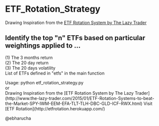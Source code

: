 # ETF_Rotation_Strategy

Drawing Inspiration from the [ETF Rotation System by The Lazy Trader](http://www.the-lazy-trader.com/2015/01/ETF-Rotation-Systems-to-beat-the-Market-SPY-IWM-EEM-EFA-TLT-TLH-DBC-GLD-ICF-RWX.html)
## Identify the top "n" ETFs based on particular weightings applied to ...
(1) The 3 months return<br> 
(2) The 20 day return<br>
(3) The 20 days volatility<br> 
List of ETFs defined in "etfs" in the main function
<p>
Usage: python etf_rotation_strategy.py<br>
or<br>
Drawing Inspiration from the [ETF Rotation System by The Lazy Trader](http://www.the-lazy-trader.com/2015/01/ETF-Rotation-Systems-to-beat-the-Market-SPY-IWM-EEM-EFA-TLT-TLH-DBC-GLD-ICF-RWX.html)
Visit [ETF Rotation](http://etfrotation.herokuapp.com/)
<p>
@ebharucha